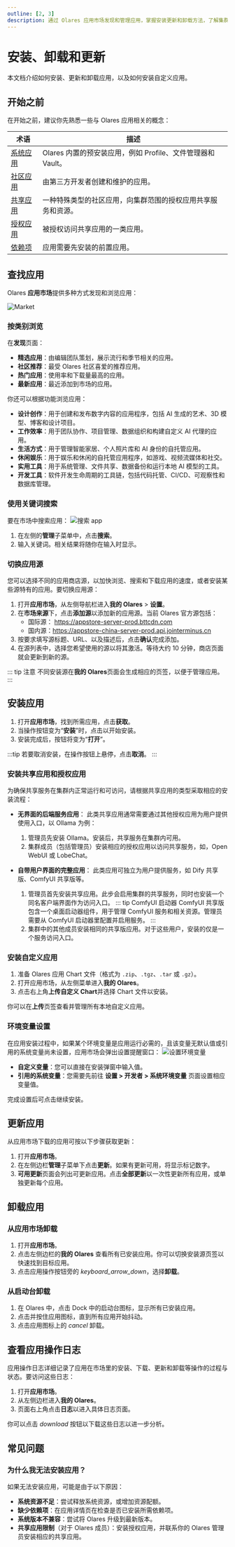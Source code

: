 ```yaml
---
outline: [2, 3]
description: 通过 Olares 应用市场发现和管理应用，掌握安装更新和卸载方法，了解集群应用和自定义应用的部署流程。
---
```


# 安装、卸载和更新

本文档介绍如何安装、更新和卸载应用，以及如何安装自定义应用。

## 开始之前

在开始之前，建议你先熟悉一些与 Olares 应用相关的概念：

| 术语                                      | 描述                                                           |
|-----------------------------------------|--------------------------------------------------------------|
| [系统应用](../../developer/concepts/application.md#系统应用) | Olares 内置的预安装应用，例如 Profile、文件管理器和 Vault。                     |
| [社区应用](../../developer/concepts/application.md#社区应用) | 由第三方开发者创建和维护的应用。                                             |
| [共享应用](../../developer/concepts/application.md#共享应用) | 一种特殊类型的社区应用，向集群范围的授权应用共享服务和资源。 |
| [授权应用](../../developer/concepts/application.md#授权应用) | 被授权访问共享应用的一类应用。                                                |
| [依赖项](../../developer/concepts/application.md#依赖项)   | 应用需要先安装的前置应用。                                                |

## 查找应用

Olares **应用市场**提供多种方式发现和浏览应用：

![Market](/images/manual/olares/market-discover.png#bordered)

### 按类别浏览

在**发现**页面：
* **精选应用**：由编辑团队策划，展示流行和季节相关的应用。
* **社区推荐**：最受 Olares 社区喜爱的推荐应用。
* **热门应用**：使用率和下载量最高的应用。
* **最新应用**：最近添加到市场的应用。

你还可以根据功能浏览应用：
* **设计创作**：用于创建和发布数字内容的应用程序，包括 AI 生成的艺术、3D 模型、博客和设计项目。
* **工作效率**：用于团队协作、项目管理、数据组织和构建自定义 AI 代理的应用。
* **生活方式**：用于管理智能家居、个人照片库和 AI 身份的自托管应用。
* **休闲娱乐**：用于娱乐和休闲的自托管应用程序，如游戏、视频流媒体和社交。
* **实用工具**：用于系统管理、文件共享、数据备份和运行本地 AI 模型的工具。
* **开发工具**：软件开发生命周期的工具链，包括代码托管、CI/CD、可观察性和数据库管理。

### 使用关键词搜索

要在市场中搜索应用：
![搜索 app](/images/manual/olares/search-app.png#bordered)

1. 在左侧的**管理**子菜单中，点击**搜索**。
2. 输入关键词。相关结果将随你在输入时显示。

### 切换应用源 

您可以选择不同的应用商店源，以加快浏览、搜索和下载应用的速度，或者安装某些源特有的应用。要切换应用源：
1. 打开**应用市场**，从左侧导航栏进入**我的 Olares** > **设置**。
2. 在**市场来源**下，点击**添加源**以添加新的应用源。当前 Olares 官方源包括：
   - 国际源： https://appstore-server-prod.bttcdn.com   
   - 国内源：https://appstore-china-server-prod.api.jointerminus.cn
3. 按要求填写源标题、URL、以及描述后，点击**确认**完成添加。 
4. 在源列表中，选择您希望使用的源以将其激活。等待大约 10 分钟，商店页面就会更新到新的源。

::: tip 注意
不同安装源在**我的 Olares**页面会生成相应的页签，以便于管理应用。
:::


## 安装应用

1. 打开**应用市场**，找到所需应用，点击**获取**。
2. 当操作按钮变为“**安装**”时，点击以开始安装。
3. 安装完成后，按钮将变为“**打开**”。

:::tip
若要取消安装，在操作按钮上悬停，点击**取消**。
:::


### 安装共享应用和授权应用

为确保共享服务在集群内正常运行和可访问，请根据共享应用的类型采取相应的安装流程：

* **无界面的后端服务应用**：
    此类共享应用通常需要通过其他授权应用为用户提供使用入口，以 Ollama 为例：
    1. 管理员先安装 Ollama。安装后，共享服务在集群内可用。
    2. 集群成员（包括管理员）安装相应的授权应用以访问共享服务，如，Open WebUI 或 LobeChat。

* **自带用户界面的完整应用**：
    此类应用可独立为用户提供服务，如 Dify 共享版、ComfyUI 共享版等。
    
    1. 管理员首先安装共享应用。此步会启用集群的共享服务，同时也安装一个同名客户端界面作为访问入口。
        ::: tip ComfyUI 启动器
        ComfyUI 共享版包含一个桌面启动器组件，用于管理 ComfyUI 服务和相关资源。管理员需要从 ComfyUI 启动器里配置并启用服务。
        :::
    2. 集群中的其他成员安装相同的共享版应用。对于这些用户，安装的仅是一个服务访问入口。

### 安装自定义应用

1. 准备 Olares 应用 Chart 文件（格式为 `.zip`、`.tgz`、`.tar` 或 `.gz`）。
2. 打开应用市场，从左侧菜单进入**我的 Olares**。
3. 点击右上角**上传自定义 Chart**并选择 Chart 文件以安装。

你可以在**上传**页签查看并管理所有本地自定义应用。

### 环境变量设置

在应用安装过程中，如果某个环境变量是应用运行必需的，且该变量无默认值或引用的系统变量尚未设置，应用市场会弹出设置提醒窗口：
![设置环境变量](/images/manual/olares/set-app-env-var.jpeg#bordered)

* **自定义变量**：您可以直接在安装弹窗中输入值。
* **引用的系统变量**：您需要先前往 **设置 > 开发者 > 系统环境变量** 页面设置相应变量值。

完成设置后可点击继续安装。


## 更新应用
从应用市场下载的应用可按以下步骤获取更新：

1. 打开**应用市场**。
2. 在左侧边栏**管理**子菜单下点击**更新**。如果有更新可用，将显示标记数字。
3. **可用更新**页面会列出可更新应用。点击**全部更新**以一次性更新所有应用，或单独更新每个应用。

## 卸载应用

### 从应用市场卸载

1. 打开**应用市场**。
2. 点击左侧边栏的**我的 Olares** 查看所有已安装应用。你可以切换安装源页签以快速找到目标应用。
3. 点击应用操作按钮旁的 <i class="material-symbols-outlined">keyboard_arrow_down</i>，选择**卸载**。

### 从启动台卸载

1. 在 Olares 中，点击 Dock 中的启动台图标，显示所有已安装应用。
2. 点击并按住应用图标，直到所有应用开始抖动。
3. 点击应用图标上的 <i class="material-symbols-outlined">cancel</i> 卸载。

## 查看应用操作日志

应用操作日志详细记录了应用在市场里的安装、下载、更新和卸载等操作的过程与状态。要访问这些日志：

1. 打开**应用市场**。 
2. 从左侧边栏进入**我的 Olares**。 
3. 页面右上角点击**日志**以进入具体日志页面。

你可以点击 <i class="material-symbols-outlined">download</i> 按钮以下载这些日志以进一步分析。

## 常见问题

### 为什么我无法安装应用？

如果无法安装应用，可能是由于以下原因：
* **系统资源不足**：尝试释放系统资源，或增加资源配额。
* **缺少依赖项**：在应用详情页在检查是否已安装所需依赖项。
* **系统版本不兼容**：尝试将 Olares 升级到最新版本。
* **共享应用限制**（对于 Olares 成员）：安装授权应用，并联系你的 Olares 管理员安装相应的共享应用。